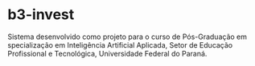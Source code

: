 # b3-invest

Sistema desenvolvido como projeto para o curso de Pós-Graduação em specialização em Inteligência Artificial Aplicada, Setor de Educação Profissional e Tecnológica, Universidade Federal do Paraná.
